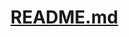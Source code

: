 [README.md](https://github.com/AirForceUAV/RaspberryPi-Setup/blob/develop/Flight%20Control.md)
===============================================================================================